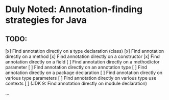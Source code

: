 # Duly Noted: Annotation-finding strategies for Java

## TODO:

[x] Find annotation directly on a type declaration (class)
[x] Find annotation directly on a method
[x] Find annotation directly on a constructor
[x] Find annotation directly on a field
[ ] Find annotation directly on a method/ctor parameter
[ ] Find annotation directly on an annotation type
[ ] Find annotation directly on a package declaration
[ ] Find annotation directly on various type parameters
[ ] Find annotation directly on various type use contexts
[ ] (JDK 9: Find annotation directly on module declaration)

...

